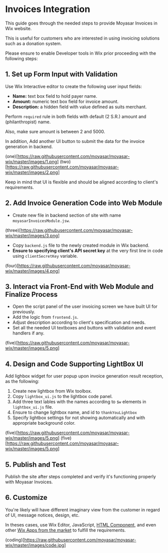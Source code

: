 # Invoices Integration

This guide goes through the needed steps to provide Moyasar Invoices in Wix website.

This is useful for customers who are interested in using invoicing solutions such as a donation system.

Please ensure to enable Developer tools in Wix prior proceeding with the following steps:


## 1. Set up Form Input with Validation

Use Wix Interactive editor to create the following user input fields:

- **Name:** text box field to hold payer name.
- **Amount:**  numeric text box field for invoice amount.
- **Description:**  a hidden field with value defined as suits merchant.

Perform `required` rule in both fields with default (2 S.R.) amount and (philanthropist) name.

Also, make sure amount is between 2 and 5000.

In addition, Add another UI button to submit the data for the invoice generation in backend.

(one)[https://raw.githubusercontent.com/moyasar/moyasar-wix/master/images/1.png]
(two)[https://raw.githubusercontent.com/moyasar/moyasar-wix/master/images/2.png]

Keep in mind that UI is flexible and should be aligned according to client's requirements.

## 2. Add Invoice Generation Code into Web Module

- Create new file in backend section of site with name `moyasarInvoicesModule.jsw`.

(three)[https://raw.githubusercontent.com/moyasar/moyasar-wix/master/images/3.png]

- Copy `backend.js` file to the newly created module in Wix backend.
- **Ensure to specifying client's API secret key** at the very first line in code using `clientSecretKey` variable.

(four)[https://raw.githubusercontent.com/moyasar/moyasar-wix/master/images/4.png]


## 3. Interact via Front-End with Web Module and Finalize Process

- Open the script panel of the user invoicing screen we have built UI for previously.
- Add the logic from `frontend.js`.
- Adjust description according to client's specification and needs.
- Set all the needed UI textboxes and buttons with validation and event handlers if any.

(five)[https://raw.githubusercontent.com/moyasar/moyasar-wix/master/images/5.png]

## 4. Design and Code Supporting LightBox UI

Add lighbox widget for user popup upon invoice generation result reception, as the following:
1. Create new lightbox from Wix toolbox.
2. Copy `lightbox_ui.js` to the lightbox code panel.
3. Add three text lables with the names according to `$w` elements in `lightbox_ui.js` file.
4. Ensure to change lightbox name, and id to `thankYouLightbox`
5. Specify lightbox settings for not showing automatically and with appropriate background color.

(five)[https://raw.githubusercontent.com/moyasar/moyasar-wix/master/images/5.png]
(five)[https://raw.githubusercontent.com/moyasar/moyasar-wix/master/images/5.png]

## 5. Publish and Test

Publish the site after steps completed and verify it's functioning properly with Moyasar Invoices.


## 6. Customize

You're likely will have different imaginary view from the customer in regard of UI, message notices, design, etc.

In theses cases, use Wix Editor, JavaScript, [HTML Component](https://support.wix.com/en/article/working-with-the-html-component-in-wix-code), and even other [Wix Apps from the market](https://www.wix.com/app-market/main) to fulfill the requirements.


(coding)[https://raw.githubusercontent.com/moyasar/moyasar-wix/master/images/code.jpg]
